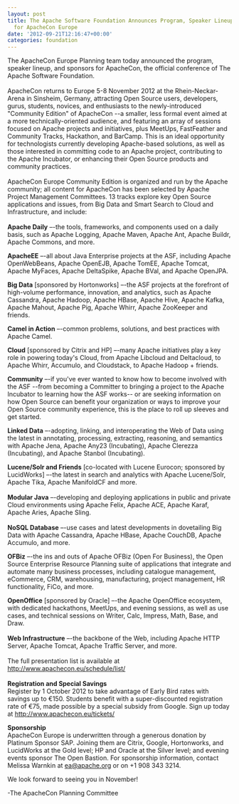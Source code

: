 ```yaml
---
layout: post
title: The Apache Software Foundation Announces Program, Speaker Lineup, Sponsors
  for ApacheCon Europe
date: '2012-09-21T12:16:47+00:00'
categories: foundation
---
```

<p>The ApacheCon Europe Planning team today announced the program, speaker lineup, and sponsors for 
ApacheCon, the official conference of The Apache Software Foundation.<br /><br />ApacheCon 
returns to Europe 5-8 November 2012 at the Rhein-Neckar-Arena in 
Sinsheim, Germany, attracting Open Source users, developers, 
gurus, students, novices, and enthusiasts to the newly-introduced 
&quot;Community Edition&quot; of ApacheCon --a smaller, less formal event aimed at
 a more technically-oriented audience, and featuring an array of 
sessions focused on Apache projects and initiatives, plus MeetUps, 
FastFeather and Community Tracks, Hackathon, and BarCamp. This is an 
ideal opportunity for technologists currently developing Apache-based 
solutions, as well as those interested in committing code to an Apache 
project, contributing to the Apache Incubator, or enhancing their Open 
Source products and community practices.<br /><br />ApacheCon Europe 
Community Edition is organized and run by the Apache community; all 
content for ApacheCon has been selected by Apache Project Management 
Committees. 13 tracks explore key Open Source applications and issues, from Big Data and Smart Search to Cloud and Infrastructure, and include:<br /><br /><b>Apache
 Daily</b> –-the tools, frameworks, and components used on a daily basis, 
such as Apache Logging, Apache Maven, Apache Ant, Apache Buildr, Apache 
Commons, and more.</p> 
  <p><b>ApacheEE</b>
 –-all about Java Enterprise projects at the ASF, including Apache 
OpenWebBeans, Apache OpenEJB, Apache TomEE, Apache Tomcat, Apache 
MyFaces, Apache DeltaSpike, Apache BVal, and Apache OpenJPA.<br /></p> 
  <p><b>Big
 Data</b> [sponsored by Hortonworks] –-the ASF projects at the forefront of 
high-volume performance, innovation, and analytics, such as Apache 
Cassandra, Apache Hadoop, Apache HBase, Apache Hive, Apache Kafka, 
Apache Mahout, Apache Pig, Apache Whirr, Apache ZooKeeper and friends.<br /></p> 
  <p><b>Camel in Action</b> –-common problems, solutions, and best practices with Apache Camel.<br /></p> 
  <p><b>Cloud</b>
 [sponsored by Citrix and HP] –-many Apache initiatives play a key role 
in powering today's Cloud, from Apache Libcloud and Deltacloud, to 
Apache Whirr, Accumulo, and Cloudstack, to Apache Hadoop + friends.<br /></p> 
  <p><b>Community</b>
 –-if you've ever wanted to know how to become involved with the ASF 
--from becoming a Committer to bringing a project to the Apache 
Incubator to learning how the ASF works-- or are seeking information on 
how Open Source can benefit your organization or ways to improve your 
Open Source community experience, this is the place to roll up sleeves 
and get started.<br /></p> 
  <p><b>Linked
 Data</b> –-adopting, linking, and interoperating the Web of Data using the 
latest in annotating, processing, extracting, reasoning, and semantics 
with Apache Jena, Apache Any23 (Incubating), Apache Clerezza 
(Incubating), and Apache Stanbol (Incubating).<br /></p> 
  <p><b>Lucene/Solr
 and Friends</b> [co-located with Lucene Eurocon; sponsored by LucidWorks] 
–-the latest in search and analytics with Apache Lucene/Solr, Apache 
Tika, Apache ManifoldCF and more.<br /><br /><b>Modular
 Java</b> –-developing and deploying applications in public and private 
Cloud environments using Apache Felix, Apache ACE, Apache Karaf, Apache 
Aries, Apache Sling.<br /><br /><b>NoSQL
 Database</b> –-use cases and latest developments in dovetailing Big Data 
with Apache Cassandra, Apache HBase, Apache CouchDB, Apache Accumulo, 
and more.<br /></p> 
  <p><b>OFBiz</b>
 –-the ins and outs of Apache OFBiz (Open For Business), the Open Source
 Enterprise Resource Planning suite of applications that integrate and 
automate many business processes, including catalogue management, 
eCommerce, CRM, warehousing, manufacturing, project management, HR 
functionality, FiCo, and more.<br /></p> 
  <p><b>OpenOffice</b>
 [sponsored by Oracle] –-the Apache OpenOffice ecosystem, with dedicated
 hackathons, MeetUps, and evening sessions, as well as use cases, and 
technical sessions on Writer, Calc, Impress, Math, Base, and Draw.<br /><br /><b>Web Infrastructure</b> –-the backbone of the Web, including Apache HTTP Server, Apache Tomcat, Apache Traffic Server, and more.<br /><br />The full presentation list is available at <a href="http://www.apachecon.eu/schedule/list/" target="_blank">http://www.apachecon.eu/schedule/list/</a><br /><br /><b>Registration and Special Savings</b><br />Register
 by 1 October 2012 to take advantage of Early Bird rates with savings up
 to €150. Students benefit with a super-discounted registration rate of 
€75, made possible by a special subsidy from Google. Sign up today at <a href="http://www.apachecon.eu/tickets/" target="_blank">http://www.apachecon.eu/tickets/</a></p> 
  <p><b>Sponsorship</b><br />ApacheCon
 Europe is underwritten through a generous donation by Platinum Sponsor 
SAP. Joining them are Citrix, Google, Hortonworks, and LucidWorks at the
 Gold level; HP and Oracle at the Silver level; and evening events 
sponsor The Open Bastion. For sponsorship information, contact Melissa 
Warnkin at <a href="mailto:ea@apache.org">ea@apache.org</a> or on +1 908 343 3214.</p> 
  <p> </p> 
  <p>We look forward to seeing you in November!</p> 
  <p>-The ApacheCon Planning Committee<br /></p> 
  <p><br /></p>
